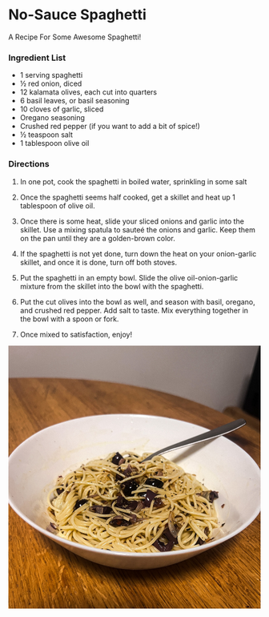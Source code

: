 # No-Sauce Spaghetti

A Recipe For Some Awesome Spaghetti!


### Ingredient List

- 1 serving spaghetti
- ½ red onion, diced
- 12 kalamata olives, each cut into quarters 
- 6 basil leaves, or basil seasoning
- 10 cloves of garlic, sliced
- Oregano seasoning
- Crushed red pepper (if you want to add a bit of spice!)
- ½ teaspoon salt
- 1 tablespoon olive oil

### Directions
1. In one pot, cook the spaghetti in boiled water, sprinkling in some salt

2. Once the spaghetti seems half cooked, get a skillet and heat up 1 tablespoon of olive oil.

3. Once there is some heat, slide your sliced onions and garlic into the skillet. Use a mixing spatula to sauteé the onions and garlic. Keep them on the pan until they are a golden-brown color.

4. If the spaghetti is not yet done, turn down the heat on your onion-garlic skillet, and once it is done, turn off both stoves.

5. Put the spaghetti in an empty bowl. Slide the olive oil-onion-garlic mixture from the skillet into the bowl with the spaghetti.

6. Put the cut olives into the bowl as well, and season with basil, oregano, and crushed red pepper. Add salt to taste. Mix everything together in the bowl with a spoon or fork.

7. Once mixed to satisfaction, enjoy!

![Alt text](img/nosaucespaghetti.JPG)